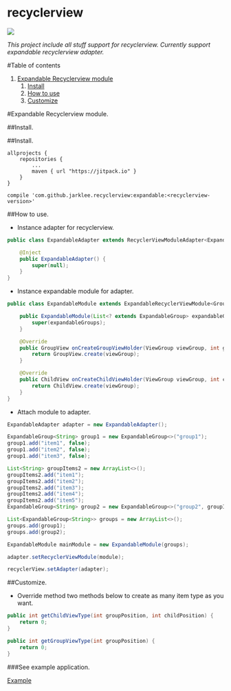 # recyclerview
[![](https://jitpack.io/v/jarklee/recyclerview.svg)](https://jitpack.io/#jarklee/recyclerview)

*This project include all stuff support for recyclerview. Currently support expandable recyclerview adapter.*

#Table of contents

1. [Expandable Recyclerview module](#expandable-recyclerview-module)
	1. [Install](#install)
	2. [How to use](#how-to-use)
	3. [Customize](#customize)

#Expandable Recyclerview module.

##Install.

##Install.


```Gradle
allprojects {
    repositories {
        ...
        maven { url "https://jitpack.io" }
    }
}

compile 'com.github.jarklee.recyclerview:expandable:<recyclerview-version>'
```
##How to use.

* Instance adapter for recyclerview.


```java
public class ExpandableAdapter extends RecyclerViewModuleAdapter<ExpandableViewHolder> {

    @Inject
    public ExpandableAdapter() {
        super(null);
    }
}
```
* Instance expandable module for adapter.

```java
public class ExpandableModule extends ExpandableRecyclerViewModule<GroupView, ChildView> {

    public ExpandableModule(List<? extends ExpandableGroup> expandableGroups) {
        super(expandableGroups);
    }

    @Override
    public GroupView onCreateGroupViewHolder(ViewGroup viewGroup, int groupViewType) {
        return GroupView.create(viewGroup);
    }

    @Override
    public ChildView onCreateChildViewHolder(ViewGroup viewGroup, int childViewType) {
        return ChildView.create(viewGroup);
    }
}
```

* Attach module to adapter.

```java
ExpandableAdapter adapter = new ExpandableAdapter();

ExpandableGroup<String> group1 = new ExpandableGroup<>("group1");
group1.add("item1", false);
group1.add("item2", false);
group1.add("item3", false);

List<String> groupItems2 = new ArrayList<>();
groupItems2.add("item1");
groupItems2.add("item2");
groupItems2.add("item3");
groupItems2.add("item4");
groupItems2.add("item5");
ExpandableGroup<String> group2 = new ExpandableGroup<>("group2", groupItems2);

List<ExpandableGroup<String>> groups = new ArrayList<>();
groups.add(group1);
groups.add(group2);

ExpandableModule mainModule = new ExpandableModule(groups);

adapter.setRecyclerViewModule(module);

recyclerView.setAdapter(adapter);
```
##Customize.

* Override method two methods below to create as many item type as you want.

```java
public int getChildViewType(int groupPosition, int childPosition) {
    return 0;
}

public int getGroupViewType(int groupPosition) {
    return 0;
}

```
###See example application.

[Example](https://github.com/jarklee/recyclerview/tree/master/app)
